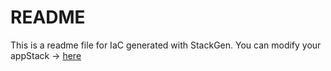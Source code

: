 # README
This is a readme file for IaC generated with StackGen.
You can modify your appStack -> [here](http://stage.dev.stackgen.com/appstacks/d56bed3d-bc08-444e-8e87-9f1a0ab7ede2)
